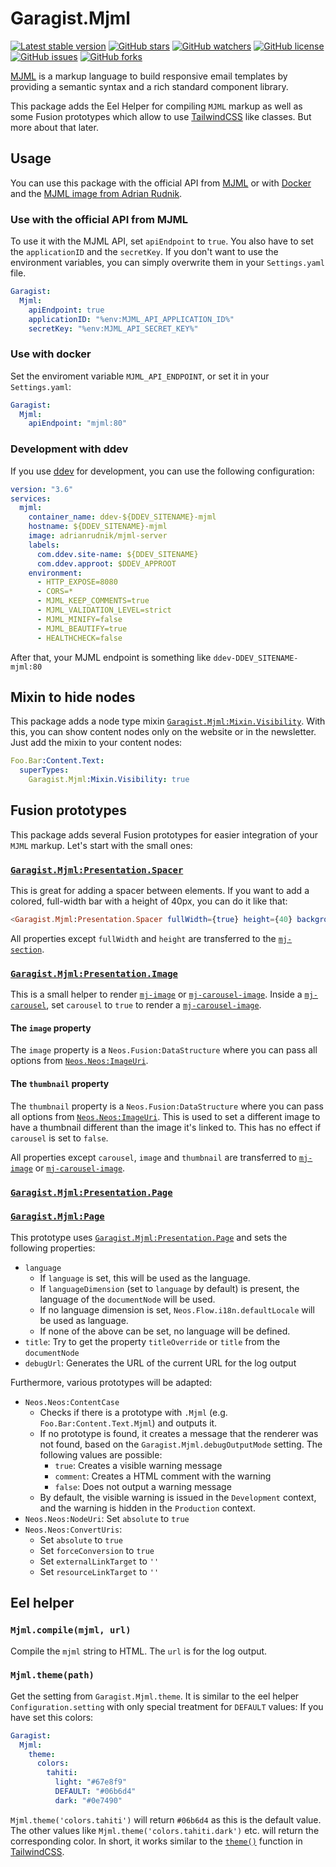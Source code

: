 # Garagist.Mjml

[![Latest stable version]][packagist] [![GitHub stars]][stargazers] [![GitHub watchers]][subscription] [![GitHub license]][license] [![GitHub issues]][issues] [![GitHub forks]][network]

[MJML] is a markup language to build responsive email templates by providing a semantic syntax and a rich standard component library.

This package adds the Eel Helper for compiling `MJML` markup as well as some Fusion prototypes which allow to use [TailwindCSS] like classes. But more about that later.

## Usage

You can use this package with the official API from [MJML] or with [Docker] and the [MJML image from Adrian Rudnik].

### Use with the official API from MJML

To use it with the MJML API, set `apiEndpoint` to `true`. You also have to set the `applicationID` and the `secretKey`. If you don't want to use the environment variables, you can simply overwrite them in your `Settings.yaml` file.

```yaml
Garagist:
  Mjml:
    apiEndpoint: true
    applicationID: "%env:MJML_API_APPLICATION_ID%"
    secretKey: "%env:MJML_API_SECRET_KEY%"
```

### Use with docker

Set the enviroment variable `MJML_API_ENDPOINT`, or set it in your `Settings.yaml`:

```yaml
Garagist:
  Mjml:
    apiEndpoint: "mjml:80"
```

### Development with ddev

If you use [ddev] for development, you can use the following configuration:

```yaml
version: "3.6"
services:
  mjml:
    container_name: ddev-${DDEV_SITENAME}-mjml
    hostname: ${DDEV_SITENAME}-mjml
    image: adrianrudnik/mjml-server
    labels:
      com.ddev.site-name: ${DDEV_SITENAME}
      com.ddev.approot: $DDEV_APPROOT
    environment:
      - HTTP_EXPOSE=8080
      - CORS=*
      - MJML_KEEP_COMMENTS=true
      - MJML_VALIDATION_LEVEL=strict
      - MJML_MINIFY=false
      - MJML_BEAUTIFY=true
      - HEALTHCHECK=false
```

After that, your MJML endpoint is something like `ddev-DDEV_SITENAME-mjml:80`

## Mixin to hide nodes

This package adds a node type mixin [`Garagist.Mjml:Mixin.Visibility`]. With this, you can show content nodes
only on the website or in the newsletter. Just add the mixin to your content nodes:

```yaml
Foo.Bar:Content.Text:
  superTypes:
    Garagist.Mjml:Mixin.Visibility: true
```

## Fusion prototypes

This package adds several Fusion prototypes for easier integration of your `MJML` markup. Let's start with the small ones:

### [`Garagist.Mjml:Presentation.Spacer`]

This is great for adding a spacer between elements. If you want to add a colored, full-width bar with a height of 40px, you can do it like that:

```elm
<Garagist.Mjml:Presentation.Spacer fullWidth={true} height={40} background-color="#00adee" />
```

All properties except `fullWidth` and `height` are transferred to the [`mj-section`].

### [`Garagist.Mjml:Presentation.Image`]

This is a small helper to render [`mj-image`] or [`mj-carousel-image`]. Inside a [`mj-carousel`],
set `carousel` to `true` to render a [`mj-carousel-image`].

#### The `image` property

The `image` property is a `Neos.Fusion:DataStructure` where you can pass all options from [`Neos.Neos:ImageUri`].

#### The `thumbnail` property

The `thumbnail` property is a `Neos.Fusion:DataStructure` where you can pass all options from [`Neos.Neos:ImageUri`].
This is used to set a different image to have a thumbnail different than the image it's linked to. This has no effect
if `carousel` is set to `false`.

All properties except `carousel`, `image` and `thumbnail` are transferred to [`mj-image`] or [`mj-carousel-image`].

### [`Garagist.Mjml:Presentation.Page`]

### [`Garagist.Mjml:Page`]

This prototype uses [`Garagist.Mjml:Presentation.Page`] and sets the following properties:

- `language`
  - If `language` is set, this will be used as the language.
  - If `languageDimension` (set to `language` by default) is present, the language of the `documentNode` will be used.
  - If no language dimension is set, `Neos.Flow.i18n.defaultLocale` will be used as language.
  - If none of the above can be set, no language will be defined.
- `title`: Try to get the property `titleOverride` or `title` from the `documentNode`
- `debugUrl`: Generates the URL of the current URL for the log output

Furthermore, various prototypes will be adapted:

- `Neos.Neos:ContentCase`
  - Checks if there is a prototype with `.Mjml` (e.g. `Foo.Bar:Content.Text.Mjml`) and outputs it.
  - If no prototype is found, it creates a message that the renderer was not found, based on the `Garagist.Mjml.debugOutputMode` setting. The following values are possible:
    - `true`: Creates a visible warning message
    - `comment`: Creates a HTML comment with the warning
    - `false`: Does not output a warning message
  - By default, the visible warning is issued in the `Development` context, and the warning is hidden in the `Production` context.
- `Neos.Neos:NodeUri`: Set `absolute` to `true`
- `Neos.Neos:ConvertUris`:
  - Set `absolute` to `true`
  - Set `forceConversion` to `true`
  - Set `externalLinkTarget` to `''`
  - Set `resourceLinkTarget` to `''`

## Eel helper

### `Mjml.compile(mjml, url)`

Compile the `mjml` string to HTML. The `url` is for the log output.

### `Mjml.theme(path)`

Get the setting from `Garagist.Mjml.theme`. It is similar to the eel helper `Configuration.setting` with only special treatment for `DEFAULT` values: If you have set this colors:

```yaml
Garagist:
  Mjml:
    theme:
      colors:
        tahiti:
          light: "#67e8f9"
          DEFAULT: "#06b6d4"
          dark: "#0e7490"
```

`Mjml.theme('colors.tahiti')` will return `#06b6d4` as this is the default value. The other values like `Mjml.theme('colors.tahiti.dark')` etc. will return the corresponding color. In short, it works similar to the [`theme()`] function in [TailwindCSS].

[packagist]: https://packagist.org/packages/garagist/mjml
[latest stable version]: https://poser.pugx.org/garagist/mjml/v/stable
[github issues]: https://img.shields.io/github/issues/Garagist/Garagist.Mjml
[issues]: https://github.com/Garagist/Garagist.Mjml/issues
[github forks]: https://img.shields.io/github/forks/Garagist/Garagist.Mjml
[network]: https://github.com/Garagist/Garagist.Mjml/network
[github stars]: https://img.shields.io/github/stars/Garagist/Garagist.Mjml
[stargazers]: https://github.com/Garagist/Garagist.Mjml/stargazers
[github license]: https://img.shields.io/github/license/Garagist/Garagist.Mjml
[license]: LICENSE
[github watchers]: https://img.shields.io/github/watchers/Garagist/Garagist.Mjml.svg
[subscription]: https://github.com/Garagist/Garagist.Mjml/subscription
[mjml]: https://mjml.io
[mjml image from adrian rudnik]: https://hub.docker.com/r/adrianrudnik/mjml-server
[docker]: https://www.docker.com
[ddev]: https://ddev.com/
[`garagist.mjml:mixin.visibility`]: Configuration/NodeTypes.Mixin.Visibility.yaml
[`garagist.mjml:presentation.spacer`]: Resources/Private/Fusion/Presentation/Spacer.fusion
[`mj-section`]: https://documentation.mjml.io/#mj-section
[`garagist.mjml:presentation.image`]: Resources/Private/Fusion/Presentation/Image.fusion
[`mj-image`]: https://documentation.mjml.io/#mj-image
[`mj-carousel`]: https://documentation.mjml.io/#mj-carousel
[`mj-carousel-image`]: https://documentation.mjml.io/#mj-carousel
[`neos.neos:imageuri`]: https://neos.readthedocs.io/en/stable/References/NeosFusionReference.html#neos-neos-imageuri
[`garagist.mjml:presentation.page`]: Resources/Private/Fusion/Presentation/Page.fusion
[`garagist.mjml:page`]: Resources/Private/Fusion/Component/Page.fusion
[`theme()`]: https://tailwindcss.com/docs/functions-and-directives#theme
[tailwindcss]: https://tailwindcss.com
